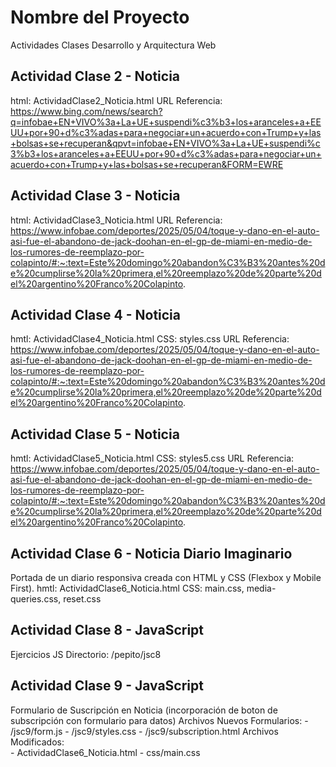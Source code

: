 
# Nombre del Proyecto

Actividades Clases Desarrollo y Arquitectura Web

## Actividad Clase 2 - Noticia
html: ActividadClase2_Noticia.html
URL Referencia:
https://www.bing.com/news/search?q=infobae+EN+VIVO%3a+La+UE+suspendi%c3%b3+los+aranceles+a+EEUU+por+90+d%c3%adas+para+negociar+un+acuerdo+con+Trump+y+las+bolsas+se+recuperan&qpvt=infobae+EN+VIVO%3a+La+UE+suspendi%c3%b3+los+aranceles+a+EEUU+por+90+d%c3%adas+para+negociar+un+acuerdo+con+Trump+y+las+bolsas+se+recuperan&FORM=EWRE

## Actividad Clase 3 - Noticia
html: ActividadClase3_Noticia.html
URL Referencia:
https://www.infobae.com/deportes/2025/05/04/toque-y-dano-en-el-auto-asi-fue-el-abandono-de-jack-doohan-en-el-gp-de-miami-en-medio-de-los-rumores-de-reemplazo-por-colapinto/#:~:text=Este%20domingo%20abandon%C3%B3%20antes%20de%20cumplirse%20la%20primera,el%20reemplazo%20de%20parte%20del%20argentino%20Franco%20Colapinto.

## Actividad Clase 4 - Noticia
hmtl: ActividadClase4_Noticia.html
CSS: styles.css
URL Referencia:
https://www.infobae.com/deportes/2025/05/04/toque-y-dano-en-el-auto-asi-fue-el-abandono-de-jack-doohan-en-el-gp-de-miami-en-medio-de-los-rumores-de-reemplazo-por-colapinto/#:~:text=Este%20domingo%20abandon%C3%B3%20antes%20de%20cumplirse%20la%20primera,el%20reemplazo%20de%20parte%20del%20argentino%20Franco%20Colapinto.

## Actividad Clase 5 - Noticia
hmtl: ActividadClase5_Noticia.html
CSS: styles5.css
URL Referencia:
https://www.infobae.com/deportes/2025/05/04/toque-y-dano-en-el-auto-asi-fue-el-abandono-de-jack-doohan-en-el-gp-de-miami-en-medio-de-los-rumores-de-reemplazo-por-colapinto/#:~:text=Este%20domingo%20abandon%C3%B3%20antes%20de%20cumplirse%20la%20primera,el%20reemplazo%20de%20parte%20del%20argentino%20Franco%20Colapinto.


## Actividad Clase 6 - Noticia Diario Imaginario
Portada de un diario responsiva creada con HTML y CSS (Flexbox y Mobile First).
hmtl: ActividadClase6_Noticia.html
CSS: main.css, media-queries.css, reset.css

## Actividad Clase 8 - JavaScript
Ejercicios JS 
Directorio: /pepito/jsc8

## Actividad Clase 9 - JavaScript
Formulario de Suscripción en Noticia (incorporación de boton de subscripción con formulario para datos)
Archivos Nuevos Formularios: 
    - /jsc9/form.js
    - /jsc9/styles.css
    - /jsc9/subscription.html
Archivos Modificados:  
    - ActividadClase6_Noticia.html 
    - css/main.css

